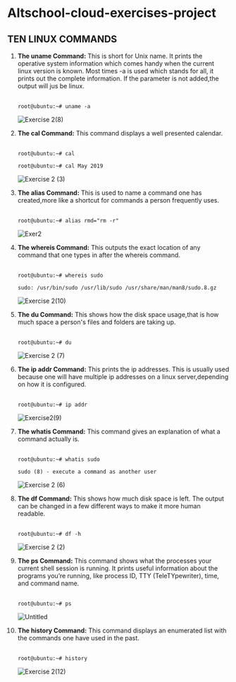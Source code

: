 # Altschool-cloud-exercises-project    
## TEN LINUX COMMANDS
<ol>
<li><b>The uname Command:</b> This is short for Unix name. It prints the operative system information which comes handy when the current linux version is known. Most times -a is used which stands for all, it prints out the complete information. If the parameter is not added,the output will jus be linux.</li><br>

`root@ubuntu:~# uname -a`<br>

![Exercise 2(8)](https://user-images.githubusercontent.com/105982108/187778733-4393ea5a-f35e-4742-bf8d-d21cbbef18c8.png)



<li><b>The cal Command:</b> This command displays a well presented calendar. </li> 
<br>

`root@ubuntu:~# cal`

`root@ubuntu:~# cal May 2019`<br>

![Exercise 2 (3)](https://user-images.githubusercontent.com/105982108/187774349-bfcaf3ba-c340-4a76-b884-26feb9089080.png)


<li><b>The alias Command:</b> This is used to name a command one has created,more like a shortcut for commands a person frequently uses.</li><br>

`root@ubuntu:~# alias rmd="rm -r"`<br>

![Exer2](https://user-images.githubusercontent.com/105982108/187772969-345e5c59-f0c3-4f2b-9e3d-1c28bf12141b.png)


<li><b>The whereis Command:</b> This outputs the exact location of any command that one types in after the whereis command.</li><br>

`root@ubuntu:~# whereis sudo`

`sudo: /usr/bin/sudo /usr/lib/sudo /usr/share/man/man8/sudo.8.gz`<br>

![Exercise 2(10)](https://user-images.githubusercontent.com/105982108/187775934-53e95e3d-5cb9-4699-91df-3c22ecd1f4ca.png)


<li><b>The du Command:</b> This shows how the disk space usage,that is how much space a person's files and folders are taking up.</b></li><br>

`root@ubuntu:~# du`<br>

![Exercise 2 (7)](https://user-images.githubusercontent.com/105982108/187775193-85d3f240-25d9-46f9-bd7e-06239b79ee2a.png)


<li><b>The ip addr Command:</b> This prints the ip addresses. This is usually used because one will have multiple ip addresses on a linux server,depending on how it is configured. </li><br>

`root@ubuntu:~# ip addr`<br>

![Exercise2(9)](https://user-images.githubusercontent.com/105982108/187776504-36197ad8-afd4-4757-9770-fd4a7e841f97.png)


<li><b>The whatis Command:</b> This command gives an explanation of what a command actually is.</li><br>

`root@ubuntu:~# whatis sudo`

`sudo (8) - execute a command as another user`<br>

![Exercise 2 (6)](https://user-images.githubusercontent.com/105982108/187774799-ec65f884-a0ad-4456-8d7d-3e25912d9c07.png)


<li><b>The df Command:</b> This shows how much disk space is left. The output can be changed in a few different ways to make it more human readable.</li><br>

`root@ubuntu:~# df -h`<br>

![Exercise 2 (2)](https://user-images.githubusercontent.com/105982108/187773824-c13f344b-6864-4987-99e0-8a3233ec6b2d.png)


<li><b>The ps Command:</b> This command shows what the processes your current shell session is running. It prints useful information about the programs you’re running, like process ID, TTY (TeleTYpewriter), time, and command name.</li><br>

`root@ubuntu:~# ps`<br>

![Untitled](https://user-images.githubusercontent.com/105982108/187776722-1df25319-4cb8-47c4-b892-3563f1dfe7be.png)


<li><b>The history Command:</b> This command displays an enumerated list with the commands one have used in the past.</li><br>

`root@ubuntu:~# history`<br>

![Exercise 2(12)](https://user-images.githubusercontent.com/105982108/187776328-7ccb61e0-edd5-47cb-9f5b-4975da873e89.png)









</ol>




